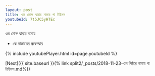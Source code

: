 ```yaml
---
layout: post
title: ওম মোক্ষ দ্বারায় নামায গা টাইমস
youtubeId: 7t5JC5yHTEc
---
```

 
 
 ওম মোক্ষ দ্বারায় নামায  
 
 -  কে নাজাতের প্রবেশদ্বার 
 
  
 
  
 
 
 
 
 
 


{% include youtubePlayer.html id=page.youtubeId %}
 
[Next]({{ site.baseurl }}{% link  split2/_posts/2018-11-23-ওম পিঠরে নামায গা টাইমস.md%})
 

